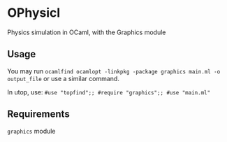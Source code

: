 # OPhysicl
Physics simulation in OCaml, with the Graphics module

## Usage
You may run ```ocamlfind ocamlopt -linkpkg -package graphics main.ml -o output_file``` or use a similar command.

In utop, use: ```#use "topfind";; #require "graphics";; #use "main.ml"```

## Requirements
`graphics` module
